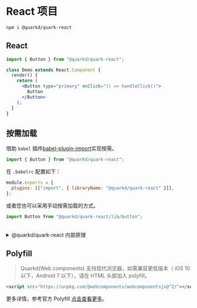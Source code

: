 # React 项目

```bash
npm i @quarkd/quark-react
```

## React

```jsx
import { Button } from "@quarkd/quark-react";

class Demo extends React.Component {
  render() {
    return (
      <Button type="primary" onClick="() => handleClick()">
        Button
      </Button>
    );
  }
}
```

## 按需加载

借助 `babel` 插件[babel-plugin-import](https://github.com/umijs/babel-plugin-import)实现按需。

```js
import { Button } from "@quarkd/quark-react";
```

在 `.babelrc` 配置如下：

```js
module.exports = {
  plugins: [["import", { libraryName: "@quarkd/quark-react" }]],
};
```

或者您也可以采用手动按需加载的方式。

```js
import Button from "@quarkd/quark-react/lib/button";
```



<br />
<details>
<summary>@quarkd/quark-react 内部原理</summary>

由于 `quarkd` 提供的组件均为原生自定义元素（类比 div），因此组件内派发（dispatch）的事件需要使用 `addEventLisener` 接收。比如 `dialog` 组件内部的自定义关闭事件 `close`。而 Vue 技术栈则可以直接使用 `@xx` 即可接收原生派发的事件，因此不需要使用 `addEventLisener` 接收。
<br />
<br />
为了提升开发体验，我们对 `quarkd` 进行了 [Reactify(React 化)](https://github.com/BBKolton/reactify-wc/)！

</details>




## Polyfill

> Quarkd(Web components) 支持现代浏览器，如需兼容更低版本（ iOS 10 以下，Android 7 以下），请在 HTML 头部加入 polyfill。

```html
<script src="https://unpkg.com/@webcomponents/webcomponentsjs@^2/"></script>
```

更多详情，参考官方 Polyfill [点击查看更多](https://www.webcomponents.org/polyfills)。


